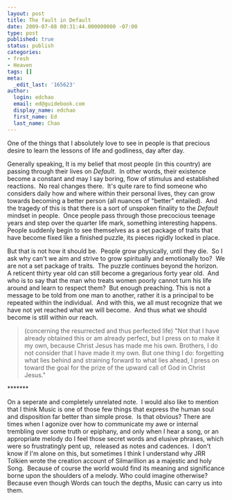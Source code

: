 ```yaml
---
layout: post
title: The fault in Default
date: 2009-07-08 00:31:44.000000000 -07:00
type: post
published: true
status: publish
categories:
- fresh
- Heaven
tags: []
meta:
  _edit_last: '165623'
author:
  login: edchao
  email: ed@guidebook.com
  display_name: edchao
  first_name: Ed
  last_name: Chao
---
```

<p>One of the things that I absolutely love to see in people is that precious desire to learn the lessons of life and godliness, day after day.</p>
<p>Generally speaking, It is my belief that most people (in this country) are passing through their lives on <em>Default</em>.  In other words, their existence become a constant and may I say boring, flow of stimulus and established reactions.  No real changes there.  It's quite rare to find someone who considers daily how and where within their personal lives, they can grow towards becoming a better person (all nuances of "better" entailed).  And the tragedy of this is that there is a sort of unspoken finality to the <em>Default</em> mindset in people.  Once people pass through those precocious teenage years and step over the quarter life mark, something interesting happens.  People suddenly begin to see themselves as a set package of traits that have become fixed like a finished puzzle, its pieces rigidly locked in place.</p>
<p>But that is not how it should be.  People grow physically, until they die.  So I ask why can't we aim and strive to grow spiritually and emotionally too?  We are not a set package of traits.  The puzzle continues beyond the horizon.  A reticent thirty year old can still become a gregarious forty year old.  And who is to say that the man who treats women poorly cannot turn his life around and learn to respect them?  But enough preaching. This is not a message to be told from one man to another, rather it is a principal to be repeated within the individual.  And with this, we all must recognize that we have not yet reached what we will become.  And thus what we should become is still within our reach.</p>
<blockquote><p><span>(concerning the resurrected and thus perfected life) "</span>Not that I have already obtained this or am already perfect, but I press on to make it my own, because Christ Jesus has made me his own. Brothers, I do not consider that I have made it my own. But one thing I do: forgetting what lies behind and straining forward to what lies ahead,<span> </span>I press on toward the goal for the prize of the upward call of God in Christ Jesus."</p></blockquote>
<p>*******</p>
<p>On a seperate and completely unrelated note.  I would also like to mention that I think Music is one of those few things that express the human soul and disposition far better than simple prose.  Is that obvious? There are times when I agonize over how to communicate my awe or internal trembling over some truth or epiphany, and only when I hear a song, or an appropriate melody do I feel those secret words and elusive phrases, which were so frustratingly pent up,  released as notes and cadences.  I don't know if I'm alone on this, but sometimes I think I understand why JRR Tolkien wrote the creation account of Silmarillion as a majestic and holy Song.  Because of course the world would find its meaning and significance borne upon the shoulders of a melody. Who could imagine otherwise? Because even though Words can touch the depths, Music can carry us into them.</p>
